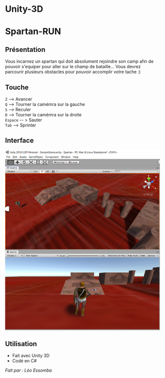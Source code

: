 # Unity-3D
# Spartan-RUN


## Présentation

Vous incarnez un spartan qui doit absolument rejoindre son camp afin de pouvoir s'equiper pour aller sur le champ de bataille...
Vous devrez parcourir plusieurs obstacles pour pouvoir accomplir votre tache :)

## Touche

`Z`  --> Avancer  
`Q`  --> Tourner la camémra sur la gauche  
`S`  --> Reculer  
`D`  --> Tourner la camémra sur la droite  
`Espace` -- > Sauter   
`Tab` --> Sprinter

## Interface

![Spartan](/Spartan_run.PNG)

## Utilisation

* Fait avec Unity 3D  
* Codé en C#

*Fait par : Léo Essomba*
